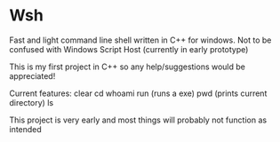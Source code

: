 # Wsh
Fast and light command line shell written in C++ for windows. Not to be confused with Windows Script Host (currently in early prototype)

This is my first project in C++ so any help/suggestions would be appreciated!

Current features:
clear
cd
whoami
run (runs a exe)
pwd (prints current directory)
ls

This project is very early and most things will probably not function as intended
